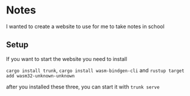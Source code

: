 # Notes
I wanted to create a website to use for me to take notes in school


## Setup
If you want to start the website you need to install 

`cargo install trunk`, `cargo install wasm-bindgen-cli` and `rustup target add wasm32-unknown-unknown`

after you installed these three, you can start it with `trunk serve`
